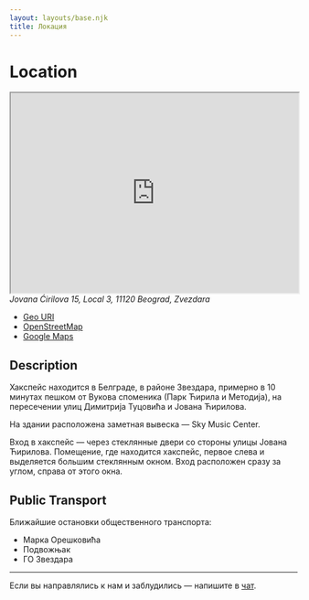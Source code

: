 ```yaml
---
layout: layouts/base.njk
title: Локация
---
```


# Location

<iframe
  class="osm-iframe"
  width="100%"
  height="350"
  src="https://www.openstreetmap.org/export/embed.html?bbox=20.413370132446293%2C44.777204776923405%2C20.556707382202152%2C44.83225651845917&amp;layer=transportmap&amp;marker=44.80473721472608%2C20.48503875732422"
></iframe>

<address>
  Jovana Ćirilova 15, Local 3,
  11120 Beograd, Zvezdara
</address>

- <a target="_blank"
    href="geo:44.8047301,20.4850240?z=20">
      Geo URI
  </a>
- <a target="_blank"
    href="https://www.openstreetmap.org/?mlat=44.8047144&amp;mlon=20.4849945#map=20/44.8047139/20.4849945&amp;layers=T">
      OpenStreetMap
  </a>
- <a target="_blank"
    href="https://maps.app.goo.gl/VPFt7zN4ayuqwcQN8">
      Google Maps
  </a>

## Description

Хакспейс находится в Белграде, в районе Звездара,
примерно в 10 минутах пешком от Вукова споменика (Парк Ћирила и Методија),
на пересечении улиц Димитрија Туцовића и Јована Ћирилова.

На здании расположена заметная вывеска — Sky Music Center.

Вход в хакспейс — через стеклянные двери со стороны улицы Јована Ћирилова.
Помещение, где находится хакспейс,
первое слева и выделяется большим стеклянным окном.
Вход расположен сразу за углом, справа от этого окна.

## Public Transport

Ближайшие остановки общественного транспорта:
- Марка Орешковића
- Подвожњак
- ГО Звездара

---

Если вы направлялись к нам и заблудились — напишите в
<a target="_blank" href="{{ config.links.chat }}">чат</a>.
